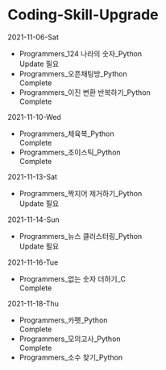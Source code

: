 # Coding-Skill-Upgrade

2021-11-06-Sat  
 - Programmers_124 나라의 숫자_Python  
    Update 필요  
 - Programmers_오픈채팅방_Python  
    Complete  
 - Programmers_이진 변환 반복하기_Python  
    Complete  
    
2021-11-10-Wed  
 - Programmers_체육복_Python  
    Complete  
 - Programmers_조이스틱_Python  
    Complete

2021-11-13-Sat  
 - Programmers_짝지어 제거하기_Python  
    Update 필요

2021-11-14-Sun  
 - Programmers_뉴스 클러스터링_Python  
    Update 필요  

2021-11-16-Tue  
  - Programmers_없는 숫자 더하기_C  
    Complete  

2021-11-18-Thu
  - Programmers_카펫_Python  
    Complete  
  - Programmers_모의고사_Python  
    Complete  
  - Programmers_소수 찾기_Python  